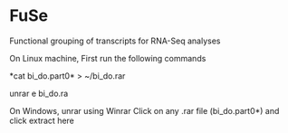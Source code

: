 # FuSe
Functional grouping of transcripts for RNA-Seq analyses

On Linux machine, First run the following commands 

*cat bi_do.part0\* > ~/bi_do.rar

unrar e bi_do.ra

On Windows, unrar using Winrar
Click on any .rar file  (bi_do.part0*) and click extract here
